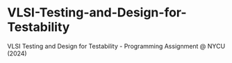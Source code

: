 # VLSI-Testing-and-Design-for-Testability
VLSI Testing and Design for Testability - Programming Assignment @ NYCU (2024)
